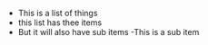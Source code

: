 - This is a list of things
- this list has thee items
- But it will also have sub items
  -This is a sub item
